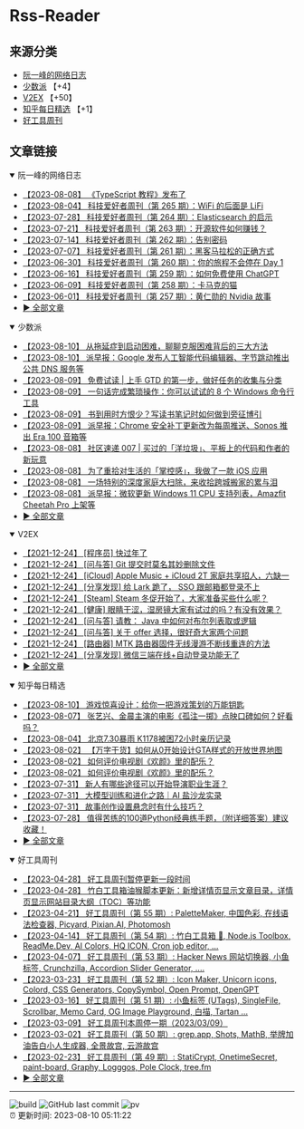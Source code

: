 # Rss-Reader

## 来源分类

* [阮一峰的网络日志](#阮一峰的网络日志)
* [少数派](#少数派) 【+4】
* [V2EX](#V2EX) 【+50】
* [知乎每日精选](#知乎每日精选) 【+1】
* [好工具周刊](#好工具周刊)

## 文章链接

<details open>
    <summary id="阮一峰的网络日志">
     阮一峰的网络日志
    </summary>


* [【2023-08-08】 《TypeScript 教程》发布了](http://www.ruanyifeng.com/blog/2023/08/typescript-tutorial.html)
* [【2023-08-04】 科技爱好者周刊（第 265 期）：WiFi 的后面是 LiFi](http://www.ruanyifeng.com/blog/2023/08/weekly-issue-265.html)
* [【2023-07-28】 科技爱好者周刊（第 264 期）：Elasticsearch 的启示](http://www.ruanyifeng.com/blog/2023/07/weekly-issue-264.html)
* [【2023-07-21】 科技爱好者周刊（第 263 期）：开源软件如何赚钱？](http://www.ruanyifeng.com/blog/2023/07/weekly-issue-263.html)
* [【2023-07-14】 科技爱好者周刊（第 262 期）：告别密码](http://www.ruanyifeng.com/blog/2023/07/weekly-issue-262.html)
* [【2023-07-07】 科技爱好者周刊（第 261 期）：黑客马拉松的正确方式](http://www.ruanyifeng.com/blog/2023/07/weely-issue-261.html)
* [【2023-06-30】 科技爱好者周刊（第 260 期）：你的旅程不会停在 Day 1](http://www.ruanyifeng.com/blog/2023/06/weekly-issue-260.html)
* [【2023-06-16】 科技爱好者周刊（第 259 期）：如何免费使用 ChatGPT](http://www.ruanyifeng.com/blog/2023/06/weekly-issue-259.html)
* [【2023-06-09】 科技爱好者周刊（第 258 期）：卡马克的猫](http://www.ruanyifeng.com/blog/2023/06/weekly-issue-258.html)
* [【2023-06-01】 科技爱好者周刊（第 257 期）：黄仁勋的 Nvidia 故事](http://www.ruanyifeng.com/blog/2023/06/weekly-issue-257.html)
* [:arrow_forward: 全部文章](data/阮一峰的网络日志.md)
</details>

<details open>
    <summary id="少数派">
     少数派
    </summary>


* [【2023-08-10】 从拖延症到启动困难，聊聊克服困难背后的三大方法](https://sspai.com/post/81892)
* [【2023-08-10】 派早报：Google 发布人工智能代码编辑器、字节跳动推出公共 DNS 服务等](https://sspai.com/post/81915)
* [【2023-08-09】 免费试读 | 上手 GTD 的第一步，做好任务的收集与分类](https://sspai.com/post/79148)
* [【2023-08-09】 一句话完成繁琐操作：你可以试试的 8 个 Windows 命令行工具](https://sspai.com/post/81787)
* [【2023-08-09】 书到用时方恨少？写读书笔记时如何做到旁征博引](https://sspai.com/post/81889)
* [【2023-08-09】 派早报：Chrome 安全补丁更新改为每周推送、Sonos 推出 Era 100 音箱等](https://sspai.com/post/81895)
* [【2023-08-08】 社区速递 007 | 买过的「洋垃圾」、平板上的代码和作者的新玩意](https://sspai.com/post/81857)
* [【2023-08-08】 为了重拾对生活的「掌控感」，我做了一款 iOS 应用](https://sspai.com/post/81775)
* [【2023-08-08】 一场特别的深度家庭大扫除，来收拾跨城搬家的累与泪](https://sspai.com/post/81756)
* [【2023-08-08】 派早报：微软更新 Windows 11 CPU 支持列表，Amazfit Cheetah Pro 上架等](https://sspai.com/post/81862)
* [:arrow_forward: 全部文章](data/少数派.md)
</details>

<details open>
    <summary id="V2EX">
     V2EX
    </summary>


* [【2021-12-24】 [程序员] 快过年了](https://www.v2ex.com/t/824201)
* [【2021-12-24】 [问与答] Git 提交时莫名其妙删除文件](https://www.v2ex.com/t/824200)
* [【2021-12-24】 [iCloud] Apple Music + iCloud 2T 家庭共享招人，六缺一](https://www.v2ex.com/t/824199)
* [【2021-12-24】 [分享发现] 给 Lark 跪了， SSO 跟邮箱都登录不上](https://www.v2ex.com/t/824198)
* [【2021-12-24】 [Steam] Steam 冬促开始了，大家准备买些什么呢？](https://www.v2ex.com/t/824197)
* [【2021-12-24】 [健康] 眼睛干涩，湿房镜大家有试过的吗？有没有效果？](https://www.v2ex.com/t/824196)
* [【2021-12-24】 [问与答] 请教： Java 中如何对布尔列表取或逻辑](https://www.v2ex.com/t/824194)
* [【2021-12-24】 [问与答] 关于 offer 选择，很好奇大家两个问题](https://www.v2ex.com/t/824192)
* [【2021-12-24】 [路由器] MTK 路由器固件无线漫游不断线重连的方法](https://www.v2ex.com/t/824191)
* [【2021-12-24】 [分享发现] 微信三端在线+自动登录功能无了](https://www.v2ex.com/t/824190)
* [:arrow_forward: 全部文章](data/V2EX.md)
</details>

<details open>
    <summary id="知乎每日精选">
     知乎每日精选
    </summary>


* [【2023-08-10】 游戏惊喜设计：给你一把游戏策划的万能钥匙](http://zhuanlan.zhihu.com/p/648798752?utm_campaign=rss&utm_medium=rss&utm_source=rss&utm_content=title)
* [【2023-08-07】 张艺兴、金晨主演的电影《孤注一掷》点映口碑如何？好看吗？](http://www.zhihu.com/question/615724803/answer/3153335484?utm_campaign=rss&utm_medium=rss&utm_source=rss&utm_content=title)
* [【2023-08-04】 北京7.30暴雨 K1178被困72小时亲历记录](http://zhuanlan.zhihu.com/p/647596639?utm_campaign=rss&utm_medium=rss&utm_source=rss&utm_content=title)
* [【2023-08-02】 【万字干货】如何从0开始设计GTA样式的开放世界地图](http://zhuanlan.zhihu.com/p/645259582?utm_campaign=rss&utm_medium=rss&utm_source=rss&utm_content=title)
* [【2023-08-02】 如何评价电视剧《欢颜》里的配乐？](http://www.zhihu.com/question/614066753/answer/3136312188?utm_campaign=rss&utm_medium=rss&utm_source=rss&utm_content=title)
* [【2023-08-02】 如何评价电视剧《欢颜》里的配乐？](http://www.zhihu.com/question/614066753/answer/3145850292?utm_campaign=rss&utm_medium=rss&utm_source=rss&utm_content=title)
* [【2023-07-31】 新人有哪些途径可以开始导演职业生涯？](http://www.zhihu.com/question/320885390/answer/3137858776?utm_campaign=rss&utm_medium=rss&utm_source=rss&utm_content=title)
* [【2023-07-31】 大模型训练和进化之路｜AI 盐沙龙实录](http://zhuanlan.zhihu.com/p/644827175?utm_campaign=rss&utm_medium=rss&utm_source=rss&utm_content=title)
* [【2023-07-31】 故事创作设置悬念时有什么技巧？](http://www.zhihu.com/question/27374212/answer/3142510532?utm_campaign=rss&utm_medium=rss&utm_source=rss&utm_content=title)
* [【2023-07-28】 值得苦练的100道Python经典练手题，（附详细答案）建议收藏！](http://zhuanlan.zhihu.com/p/617626496?utm_campaign=rss&utm_medium=rss&utm_source=rss&utm_content=title)
* [:arrow_forward: 全部文章](data/知乎每日精选.md)
</details>

<details open>
    <summary id="好工具周刊">
     好工具周刊
    </summary>


* [【2023-04-28】 好工具周刊暂停更新一段时间](https://bestxtools.zhubai.love/posts/2263527393547292672)
* [【2023-04-28】 竹白工具箱油猴脚本更新：新增详情页显示文章目录，详情页显示网站目录大纲（TOC）等功能](https://bestxtools.zhubai.love/posts/2263527393547292672)
* [【2023-04-21】 好工具周刊（第 55 期）: PaletteMaker, 中国色彩, 在线语法检查器, Picyard, Pixian.AI, Photomosh](https://bestxtools.zhubai.love/posts/2260993907208835072)
* [【2023-04-14】 好工具周刊（第 54 期）: 竹白工具箱 🧰, Node.js Toolbox, ReadMe.Dev, AI Colors, HQ ICON, Cron job editor, ...](https://bestxtools.zhubai.love/posts/2258541502231805952)
* [【2023-04-07】 好工具周刊（第 53 期）: Hacker News 网站切换器, 小鱼标签, Crunchzilla, Accordion Slider Generator, ....](https://bestxtools.zhubai.love/posts/2255931383602020352)
* [【2023-03-23】 好工具周刊（第 52 期）: Icon Maker, Unicorn icons, Colord, CSS Generators, CopySymbol, Open Prompt, OpenGPT](https://bestxtools.zhubai.love/posts/2250649351762280448)
* [【2023-03-16】 好工具周刊（第 51 期）: 小鱼标签 (UTags), SingleFile, Scrollbar, Memo Card, OG Image Playground, 白描, Tartan ...](https://bestxtools.zhubai.love/posts/2248101999973670912)
* [【2023-03-09】 好工具周刊本周停一期（2023/03/09）](https://bestxtools.zhubai.love/posts/2245516916011892736)
* [【2023-03-02】 好工具周刊（第 50 期）: grep.app, Shots, MathB, 举牌加油告白小人生成器, 全景故宫, 云游故宫](https://bestxtools.zhubai.love/posts/2243018555094687744)
* [【2023-02-23】 好工具周刊（第 49 期）: StatiCrypt, OnetimeSecret, paint-board, Graphy, Logggos, Pole Clock, tree.fm](https://bestxtools.zhubai.love/posts/2240480765706440704)
* [:arrow_forward: 全部文章](data/好工具周刊.md)
</details>


---

![build](https://github.com/LikaiLee/rss-reader/workflows/rss%20reader/badge.svg)
![GitHub last commit](https://img.shields.io/github/last-commit/likailee/rss-reader)
![pv](https://pageview.vercel.app/?github_user=likailee) <br>
:alarm_clock: 更新时间: 2023-08-10 05:11:22